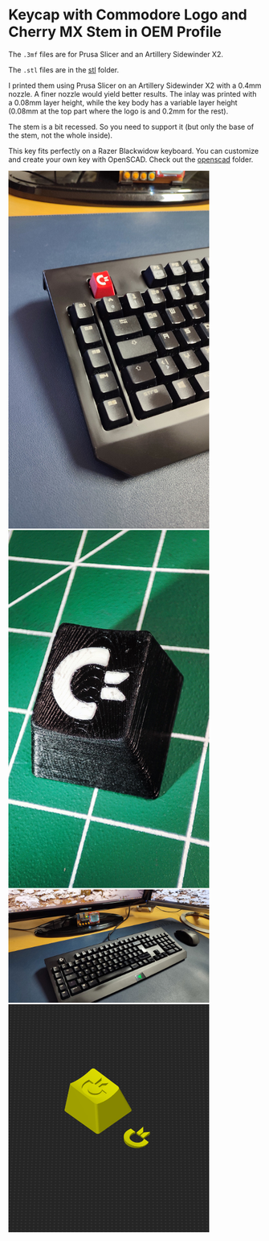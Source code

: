 # Keycap with Commodore Logo and Cherry MX Stem in OEM Profile

The `.3mf` files are for Prusa Slicer and an Artillery Sidewinder X2.

The `.stl` files are in the [stl](stl) folder.

I printed them using Prusa Slicer on an Artillery Sidewinder X2 with a 0.4mm nozzle. A finer nozzle would yield better results. The inlay was printed with a 0.08mm layer height, while the key body has a variable layer height (0.08mm at the top part where the logo is and 0.2mm for the rest).

The stem is a bit recessed. So you need to support it (but only the base of the stem, not the whole inside).

This key fits perfectly on a Razer Blackwidow keyboard. You can customize and create your own key with OpenSCAD. Check out the [openscad](openscad/) folder.

<p float="left">
  <img src="images/red_key.jpg" title="Red Key" width="400">
  <img src="images/black_key_closeup.jpg" title="Black Key Closeup" width="400">
  <img src="images/black_key.jpg" title="Black Key" width="400">
  <img src="images/slicer.png" title="Slicer" width="400">
</p>
